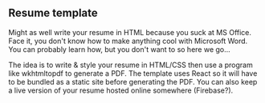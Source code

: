 ## Resume template 

Might as well write your resume in HTML because you suck at MS Office. Face it, you don't know how to make anything cool with Microsoft Word. You can probably learn how, but you don't want to so here we go...

The idea is to write & style your resume in HTML/CSS then use a program like wkhtmltopdf to generate a PDF. The template uses React so it will have to be bundled as a static site before generating the PDF. You can also keep a live version of your resume hosted online somewhere (Firebase?). 
